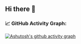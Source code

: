 ## Hi there 👋

### 📈 GitHub Activity Graph:
[![Ashutosh's github activity graph](https://github-readme-activity-graph.vercel.app/graph?username=Garuda-Ya&bg_color=e9d1ad&line=797979&color=5c6e58&area=true&area_color=000218)](https://github.com/ashutosh00710/github-readme-activity-graph)

